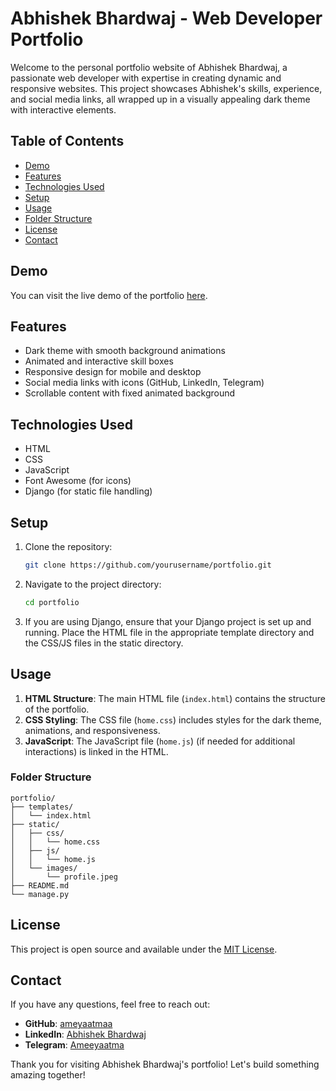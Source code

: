 # Abhishek Bhardwaj - Web Developer Portfolio

Welcome to the personal portfolio website of Abhishek Bhardwaj, a passionate web developer with expertise in creating dynamic and responsive websites. This project showcases Abhishek's skills, experience, and social media links, all wrapped up in a visually appealing dark theme with interactive elements.

## Table of Contents

- [Demo](#demo)
- [Features](#features)
- [Technologies Used](#technologies-used)
- [Setup](#setup)
- [Usage](#usage)
- [Folder Structure](#folder-structure)
- [License](#license)
- [Contact](#contact)

## Demo

You can visit the live demo of the portfolio [here](https://your-portfolio-url.com).

## Features

- Dark theme with smooth background animations
- Animated and interactive skill boxes
- Responsive design for mobile and desktop
- Social media links with icons (GitHub, LinkedIn, Telegram)
- Scrollable content with fixed animated background

## Technologies Used

- HTML
- CSS
- JavaScript
- Font Awesome (for icons)
- Django (for static file handling)

## Setup

1. Clone the repository:
   ```bash
   git clone https://github.com/yourusername/portfolio.git
   ```

2. Navigate to the project directory:
   ```bash
   cd portfolio
   ```

3. If you are using Django, ensure that your Django project is set up and running. Place the HTML file in the appropriate template directory and the CSS/JS files in the static directory.

## Usage

1. **HTML Structure**: The main HTML file (`index.html`) contains the structure of the portfolio.
2. **CSS Styling**: The CSS file (`home.css`) includes styles for the dark theme, animations, and responsiveness.
3. **JavaScript**: The JavaScript file (`home.js`) (if needed for additional interactions) is linked in the HTML.

### Folder Structure

```
portfolio/
├── templates/
│   └── index.html
├── static/
│   ├── css/
│   │   └── home.css
│   ├── js/
│   │   └── home.js
│   └── images/
│       └── profile.jpeg
├── README.md
└── manage.py
```

## License

This project is open source and available under the [MIT License](LICENSE).

## Contact

If you have any questions, feel free to reach out:

- **GitHub**: [ameyaatmaa](https://github.com/ameyaatmaa)
- **LinkedIn**: [Abhishek Bhardwaj](https://www.linkedin.com/in/abhishek-bhardwaj-79187b280?utm_source=share&utm_campaign=share_via&utm_content=profile&utm_medium=android_app)
- **Telegram**: [Ameeyaatma](https://t.me/Ameeyaatma)

Thank you for visiting Abhishek Bhardwaj's portfolio! Let's build something amazing together!
